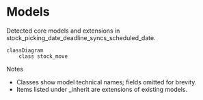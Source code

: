 # Models

Detected core models and extensions in stock_picking_date_deadline_syncs_scheduled_date.

```mermaid
classDiagram
    class stock_move
```

Notes
- Classes show model technical names; fields omitted for brevity.
- Items listed under _inherit are extensions of existing models.
